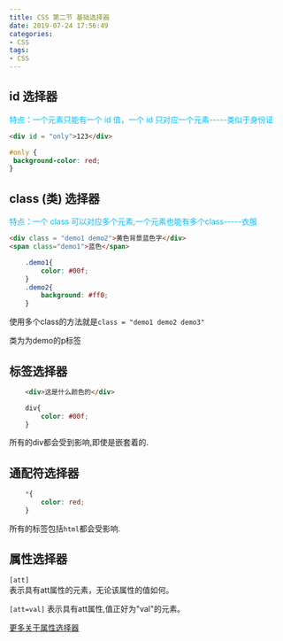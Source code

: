 ```yaml
---
title: CSS 第二节 基础选择器
date: 2019-07-24 17:56:49
categories:
- CSS
tags: 
- CSS
---
```

## id 选择器

<font color=#00BFFF >特点：一个元素只能有一个 id 值，一个 id 只对应一个元素-----类似于身份证</font>  

```html
<div id = "only">123</div>
```

```css
#only {
 background-color: red;
}
```

## class (类) 选择器

<font color=#00BFFF >特点：一个 class 可以对应多个元素,一个元素也能有多个class-----衣服</font>  

```html
<div class = "demo1 demo2">黄色背景蓝色字</div>
<span class="demo1">蓝色</span>
```

```css
    .demo1{
        color: #00f;
    }
    .demo2{
        background: #ff0;
    }
```

使用多个class的方法就是`class = "demo1 demo2 demo3"`  

类为为demo的p标签  

## 标签选择器

```html
    <div>这是什么颜色的</div>
```

```css
    div{
        color: #00f;
    }
```

所有的div都会受到影响,即使是嵌套着的.  

## 通配符选择器

```css
    *{
        color: red;
    }
```

所有的标签包括`html`都会受影响.

## 属性选择器

`[att]`  
表示具有att属性的元素，无论该属性的值如何。  

`[att=val]`
表示具有att属性,值正好为"val"的元素。  

[更多关于属性选择器](http://www.w3school.com.cn/css/css_syntax_attribute_selector.asp)